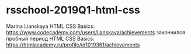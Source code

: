# rsschool-2019Q1-html-css
Marina Lianskaya
HTML CSS Basics: https://www.codecademy.com/users/lianskaya/achievements   закончился пробный период
HTML CSS Basics: https://htmlacademy.ru/profile/id1019361/achievements
